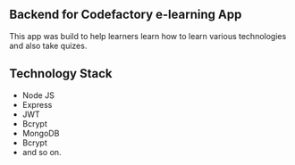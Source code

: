 ## Backend for Codefactory e-learning App

This app was build to help learners learn how to
learn various technologies and also take quizes.

## Technology Stack
- Node JS
- Express
- JWT
- Bcrypt
- MongoDB
- Bcrypt
- and so on.
